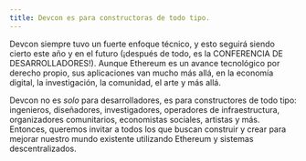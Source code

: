 ```yaml
---
title: Devcon es para constructoras de todo tipo.
---
```


Devcon siempre tuvo un fuerte enfoque técnico, y esto seguirá siendo cierto este año y en el futuro (¡después de todo, es la CONFERENCIA DE DESARROLLADORES!). Aunque Ethereum es un avance tecnológico por derecho propio, sus aplicaciones van mucho más allá, en la economía digital, la investigación, la comunidad, el arte y más allá.

Devcon no es _solo_ para desarrolladores, es para constructores de todo tipo: ingenieros, diseñadores, investigadores, operadores de infraestructura, organizadores comunitarios, economistas sociales, artistas y más. Entonces, queremos invitar a todos los que buscan construir y crear para mejorar nuestro mundo existente utilizando Ethereum y sistemas descentralizados.
